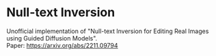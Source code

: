 # Null-text Inversion
Unofficial implementation of "Null-text Inversion for Editing Real Images using Guided Diffusion Models".  
Paper: https://arxiv.org/abs/2211.09794
